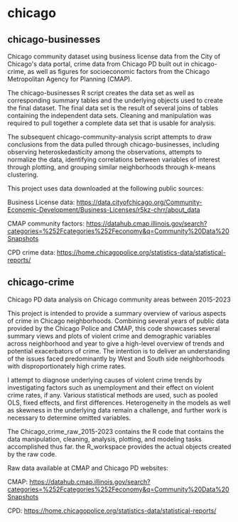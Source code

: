 # chicago

## chicago-businesses
Chicago community dataset using business license data from the City of Chicago's data portal, crime data from Chicago PD built out in chicago-crime, as well as figures for socioeconomic factors from the Chicago Metropolitan Agency for Planning (CMAP). 

The chicago-businesses R script creates the data set as well as corresponding summary tables and the underlying objects used to create the final dataset. The final data set is the result of several joins of tables containing the independent data sets. Cleaning and manipulation was required to pull together a complete data set that is usable for analysis. 

The subsequent chicago-community-analysis script attempts to draw conclusions from the data pulled through chicago-businesses, including observing heteroskedasticity among the observations, attempts to normalize the data, identifying correlations between variables of interest through plotting, and grouping similar neighborhoods through k-means clustering.

This project uses data downloaded at the following public sources:

Business License data: https://data.cityofchicago.org/Community-Economic-Development/Business-Licenses/r5kz-chrr/about_data

CMAP community factors: https://datahub.cmap.illinois.gov/search?categories=%252Fcategories%252Feconomy&q=Community%20Data%20Snapshots

CPD crime data: https://home.chicagopolice.org/statistics-data/statistical-reports/

## chicago-crime
Chicago PD data analysis on Chicago community areas between 2015-2023

This project is intended to provide a summary overview of various aspects of crime in Chicago neighborhoods. Combining several years of public data provided by the Chicago Police and CMAP, this code showcases several summary views and plots of violent crime and demographic variables across neighborhood and year to give a high-level overview of trends and potential exacerbators of crime. The intention is to deliver an understanding of the issues faced predominantly by West and South side neighborhoods with disproportionately high crime rates. 

I attempt to diagnose underlying causes of violent crime trends by investigating factors such as unemployment and their effect on violent crime rates, if any. Various statistical methods are used, such as pooled OLS, fixed effects, and first differences. Heterogeneity in the models as well as skewness in the underlying data remain a challenge, and further work is necessary to determine omitted variables. 

The Chicago_crime_raw_2015-2023 contains the R code that contains the data manipulation, cleaning, analysis, plotting, and modeling tasks accomplished thus far. the R_workspace provides the actual objects created by the raw code.

Raw data available at CMAP and Chicago PD websites:

CMAP: https://datahub.cmap.illinois.gov/search?categories=%252Fcategories%252Feconomy&q=Community%20Data%20Snapshots

CPD: https://home.chicagopolice.org/statistics-data/statistical-reports/
